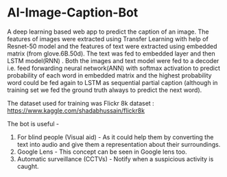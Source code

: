 # AI-Image-Caption-Bot
A deep learning based web app to predict the caption of an image. The features of images were extracted using Transfer Learning with help of Resnet-50 model and the features of text were extracted using embedded matrix (from glove.6B.50d). The text was fed to embedded layer and then LSTM model(RNN) . Both the images and text model were fed to a decoder i.e. feed forwarding neural network(ANN) with softmax activation to predict probability of each word in embedded matrix and the highest probability word could be fed again to LSTM as sequential partial caption (although in training set we fed the ground truth always to predict the next word). 

The dataset used for training was Flickr 8k dataset : https://www.kaggle.com/shadabhussain/flickr8k

The bot is useful - 
1. For blind people (Visual aid) - As it could help them by converting the text into audio and give them a representation about their surroundings.
2. Google Lens - This concept can be seen in Google lens too.
3. Automatic surveillance (CCTVs) - Notify when a suspicious activity is caught.

